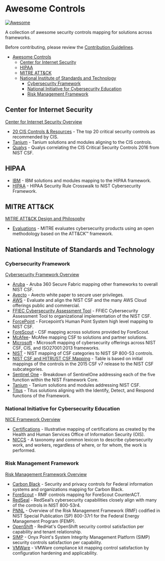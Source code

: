 # Awesome Controls
[![Awesome](https://cdn.rawgit.com/sindresorhus/awesome/d7305f38d29fed78fa85652e3a63e154dd8e8829/media/badge.svg)](https://github.com/sindresorhus/awesome)

A collection of awesome security controls mapping for solutions across frameworks.

Before contributing, please review the [Contribution Guidelines](https://github.com/trevorbryant/awesome-controls/blob/master/contributing.md).

 - [Awesome Controls](#awesome-controls)
   - [Center for Internet Security](#center-for-internet-security)
   - [HIPAA](#hipaa)
   - [MITRE ATT&CK](#mitre-att&ck)   
   - [National Institute of Standards and Technology](#national-institute-of-standards-and-technology)
     - [Cybersecurity Framework](#cybersecurity-framework)
     - [National Initiative for Cybersecurity Education](#national-initiative-for-cybersecurity-education)     
     - [Risk Management Framework](#risk-management-framework)

## Center for Internet Security
[Center for Internet Security Overview](https://www.cisecurity.org/about-us/)

 - [20 CIS Controls & Resources](https://www.cisecurity.org/controls/) - The top 20 critical security controls as recommended by CIS.
 - [Tanium](https://info.tanium.com/l/286192/2017-02-01/3xf4/286192/3443/CIS_Critical_Security_Conntrols_Checklist.pdf) - Tanium solutions and modules aligning to the CIS controls.
 - [Qualys](http://www.cog-security.com/wp-content/uploads/2016/12/Qualys-SANS-Top-20-CSC-Mapping.pdf) - Qualys correlating the CIS Critical Security Controls 2016 from NIST CSF.

## HIPAA

 - [IBM](https://www.ibm.com/downloads/cas/YA367DR0) - IBM solutions and modules mapping to the HIPAA framework.
 - [HIPAA](https://www.hhs.gov/sites/default/files/nist-csf-to-hipaa-security-rule-crosswalk-02-22-2016-final.pdf) - HIPAA Security Rule Crosswalk to NIST Cybersecurity Framework.

## MITRE ATT&CK
[MITRE ATT&CK Design and Philosophy](https://www.mitre.org/publications/technical-papers/mitre-attack-design-and-philosophy)

 - [Evaluations](https://attackevals.mitre.org/) - MITRE evaluates cybersecurity products using an open methodology based on the ATT&CK™ framework.

## National Institute of Standards and Technology

### Cybersecurity Framework
[Cybersecurity Framework Overview](https://www.nist.gov/cyberframework)

 - [Aruba](https://www.arubanetworks.com/assets/wp/WP_SecuritySolutionsNIST.pdf) - Aruba 360 Secure Fabric mapping other frameworks to overall NIST CSF.
 - [Avecto](https://avectoweb.blob.core.windows.net/cms/1502/whitepaper-nist-cybersec-framework.pdf) - Avecto white paper to secure user privileges.
 - [AWS](https://d1.awsstatic.com/whitepapers/compliance/NIST_Cybersecurity_Framework_CSF.pdf) - Evaluate and align the NIST CSF and the many AWS Cloud offerings public and commercial.
 - [FFIEC Cybersecurity Assessment Tool](https://www.ffiec.gov/pdf/cybersecurity/FFIEC_CAT_App_B_Map_to_NIST_CSF_June_2015_PDF4.pdf) - FFIEC Cybersecurity Assessment Tool to organizational implementation of the NIST CSF.
 - [ForcePoint](https://www.forcepoint.com/sites/default/files/resources/files/solution_brief_nist_framework_en.pdf) - Forcepoint’s Human Point System high level mapping to NIST CSF.
 - [ForeScout](https://www.forescout.com/company/resources/improving-nist-csf-maturity-with-the-forescout-platform/) - CSF mapping across solutions provided by ForeScout.
 - [McAfee](https://www.mcafee.com/enterprise/en-us/assets/guides/restricted/gd-nist-cybersecurity-framework-mapping.pdf)- McAfee mapping CSF to solutions and partner solutions.
 - [Microsoft](http://download.microsoft.com/download/B/1/8/B18F4C7D-5CBA-4E68-A437-31F1E908ACBA/Microsoft_Cyber_Offerings_Mapped_to_Security_Frameworks_EN_US.pdf) - Microsoft mapping of cybersecurity offerings across NIST CSF, CIS, and ISO27001:2013 frameworks.
 - [NIST](https://www.nist.gov/document/csfsubcategories-sp80053mappingxlsx) - NIST mapping of CSF categories to NIST SP 800-53 controls.
 - [NIST CSF and HITRUST CSF Mapping](https://www.us-cert.gov/sites/default/files/c3vp/framework_guidance/HPH_Framework_Implementation_Guidance.pdf) - Table is based on initial mappings of the controls in the 2015 CSF v7 release to the NIST CSF subcategories.
 - [Sentinel One](https://go.sentinelone.com/rs/327-MNM-087/images/NIST_WP.pdf) - Breakdown of SentinelOne addressing each of the five function within the NIST Framework
Core.
 - [Tanium](https://info.tanium.com/l/286192/2017-12-14/pwz19/286192/43692/Tanium_and_NIST_Framework_Web.pdf) - Tanium solutions and modules addressing NIST CSF.
 - [Titus](https://www.titus.com/nist-cybersecurity) - Titus solutions aligning with the Identify, Detect, and Respond functions of the Framework.

### National Initiative for Cybersecurity Education
[NICE Framework Overview](https://www.nist.gov/itl/applied-cybersecurity/nice/nice-cybersecurity-workforce-framework-resource-center)

 - [Certifications](https://www.nist.gov/document/illustrativemappingofcertificationstoniceframeworkversion10xlsx) - Illustrative mapping of certifications as created by the Health and Human Services Office of Information Security (OIS).
 - [NICCS](https://niccs.us-cert.gov/workforce-development/cyber-security-workforce-framework) - A taxonomy and common lexicon to describe cybersecurity work, and workers, regardless of where, or for whom, the work is performed.

### Risk Management Framework
[Risk Management Framework Overview](https://csrc.nist.gov/projects/risk-management/risk-management-framework-(RMF)-Overview)

 - [Carbon Black](https://cdn.www.carbonblack.com/wp-content/uploads/2017/04/NIST-Special-Publication-800-53-Mapping-1.pdf) - Security and privacy controls for Federal information systems and organizations mapping for Carbon Black.
 - [ForeScout](https://www.forescout.com/company/resources/nist-risk-management-framework-and-forescout-counteract-datasheet/) - RMF controls mapping for ForeScout CounterACT.
 - [RedSeal](https://www.redseal.net/files/Compliance%20Datasheets/NIST%20Compliance%20with%20RedSeal.pdf) - RedSeal’s cybersecurity capabilities closely align with many of the controls in NIST 800-53r4.
 - [PNNL](https://www.pnnl.gov/main/publications/external/technical_reports/PNNL-28347.pdf) - Overview of the Risk Management Framework (RMF) codified in NIST Special Publication (SP) 800-37r1 for the Federal Energy Management Program (FEMP).
 - [OpenShift](https://openshift-compliance-guide.readthedocs.io/en/latest/controls.html#control) - RedHat's OpenShift security control satisfaction per capability and tenant relationship.
 - [SIMP](https://simp.readthedocs.io/en/master/security_mapping/controls/nist80053rev4/800-53-controls.html) - Onyx Point's System Integrity Management Platform (SIMP) security controls satisfaction per capability.
 - [VMWare](https://blogs.vmware.com/cloud-foundation/2019/08/08/compliance-kit-nist-800-53/) - VMWare compliance kit mapping control satisfaction by configuration hardening and applicability.
